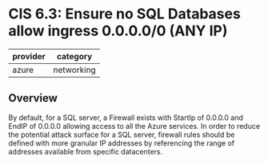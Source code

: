 # CIS 6.3: Ensure no SQL Databases allow ingress 0.0.0.0/0 (ANY IP)

provider | category
--- | ---
azure | networking

## Overview
By default, for a SQL server, a Firewall exists with StartIp of 0.0.0.0 and EndIP of 0.0.0.0 allowing access to all the Azure services. In order to reduce the potential attack surface for a SQL server, firewall rules should be defined with more granular IP addresses by referencing the range of addresses available from specific datacenters.
